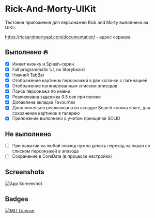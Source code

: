 
# Rick-And-Morty-UIKit

Тестовое приложение для персонажей Rick and Morty выполнено на UIKit.

https://rickandmortyapi.com/documentation/ - адрес сервера. 
## Выполнено 🔥

- [x] Имеет иконку и Splash-скрин
- [x] Full programmatic UI, no Storyboard
- [x] Нижний TabBar
- [x] Отображение картинок персонажей в две колонки с пагинацией
- [x] Отображение пагинированным списком эпизодов
- [x] Поиск персонажа по имени
- [x] Реализована задержка 0.5 сек при поиске
- [x] Добавлена вкладка Favourites
- [x] Дополнительно реализована во вкладке Search кнопка share, для сохранение картинок в галерею
- [x] Приложение выполнено с учетом принципов SOLID 

## Не выполнено 
- [ ] При нажатии на любой эпизод нужно делать переход на экран со списком персонажей в эпизоде
- [ ] Сохранение в CoreData (в процессе настройки)

## Screenshots

![App Screenshot](https://user-images.githubusercontent.com/41507524/208780554-9239c03f-d917-469b-860b-6f16437b72f6.png)


## Badges

[![MIT License](https://img.shields.io/badge/License-MIT-green.svg)](https://choosealicense.com/licenses/mit/)
